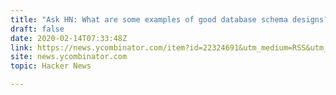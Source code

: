 ```yaml
---
title: "Ask HN: What are some examples of good database schema designs?"
draft: false
date: 2020-02-14T07:33:48Z
link: https://news.ycombinator.com/item?id=22324691&utm_medium=RSS&utm_source=hune
site: news.ycombinator.com
topic: Hacker News  

---
```


